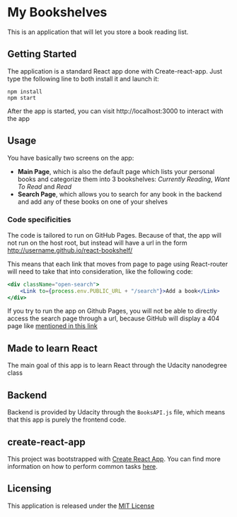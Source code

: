 # My Bookshelves

This is an application that will let you store a book reading list.

## Getting Started
The application is a standard React app done with Create-react-app.
Just type the following line to both install it and launch it:

```
npm install
npm start
```

After the app is started, you can visit http://localhost:3000 to interact with the app

## Usage
You have basically two screens on the app:
* **Main Page**, which is also the default page which lists your personal books and categorize them into 3 bookshelves: _Currently Reading_, _Want To Read_ and _Read_
* **Search Page**, which allows you to search for any book in the backend and add any of these books on one of your shelves

### Code specificities
The code is tailored to run on GitHub Pages. Because of that, the app will not run on the host root, but instead will have a url in the form http://username.github.io/react-bookshelf/

This means that each link that moves from page to page using React-router will need to take that into consideration, like the following code:

```jsx
<div className="open-search">
    <Link to={process.env.PUBLIC_URL + "/search"}>Add a book</Link>
</div>
```

If you try to run the app on Github Pages, you will not be able to directly access the search page through a url, because GitHub will display a 404 page like [mentioned in this link](https://github.com/facebookincubator/create-react-app/blob/master/packages/react-scripts/template/README.md#notes-on-client-side-routing)

## Made to learn React

The main goal of this app is to learn React through the Udacity nanodegree class

## Backend
Backend is provided by Udacity through the `BooksAPI.js` file, which means that this app is purely the frontend code.

## create-react-app

This project was bootstrapped with [Create React App](https://github.com/facebookincubator/create-react-app). You can find more information on how to perform common tasks [here](https://github.com/facebookincubator/create-react-app/blob/master/packages/react-scripts/template/README.md).

## Licensing

This application is released under the [MIT License](https://opensource.org/licenses/MIT)
